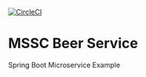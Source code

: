 [![CircleCI](https://circleci.com/gh/HeywardHagenbuch/mssc-beer-service.svg?style=svg)](https://circleci.com/gh/HeywardHagenbuch/mssc-beer-service)
# MSSC Beer Service

Spring Boot Microservice Example